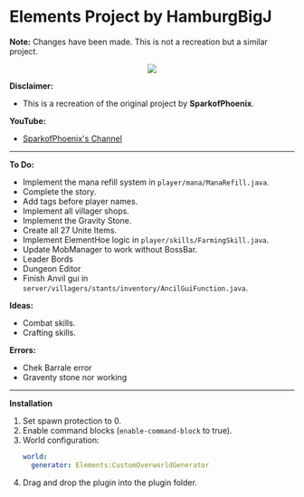 # Elements Project by HamburgBigJ

**Note:** Changes have been made. This is not a recreation but a similar project.

<p align="center">
    <a href="https://www.codefactor.io/repository/github/hamburgbigj/elements/overview/master" alt="CodeFactor Score">
        <img src="https://www.codefactor.io/repository/github/hamburgbigj/elements/badge/master"/>
    </a>
</p>

**Disclaimer:**
- This is a recreation of the original project by **SparkofPhoenix**.

**YouTube:**
- [SparkofPhoenix's Channel](https://www.youtube.com/@SparkofPhoenix)

---

**To Do:**
- Implement the mana refill system in `player/mana/ManaRefill.java`.
- Complete the story.
- Add tags before player names.
- Implement all villager shops.
- Implement the Gravity Stone.
- Create all 27 Unite Items.
- Implement ElementHoe logic in `player/skills/FarmingSkill.java`.
- Update MobManager to work without BossBar.
- Leader Bords
- Dungeon Editor
- Finish Anvil gui in `server/villagers/stants/inventory/AncilGuiFunction.java`.

**Ideas:**
- Combat skills.
- Crafting skills.

**Errors:**
- Chek Barrale error
- Graventy stone nor working

---

**Installation**
1. Set spawn protection to 0.
2. Enable command blocks (`enable-command-block` to true).
3. World configuration:
   ```yaml
   world:
     generator: Elements:CustomOverworldGenerator
   ```
4. Drag and drop the plugin into the plugin folder.